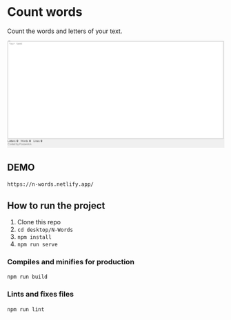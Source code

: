 # Count words
Count the words and letters of your text.

![NWords](./Nwords.gif)


## DEMO

` https://n-words.netlify.app/ `

## How to run the project

1. Clone this repo
2. ``` cd desktop/N-Words ```
3. ``` npm install ```
4. ``` npm run serve ```


### Compiles and minifies for production
```
npm run build
```

### Lints and fixes files
```
npm run lint
```
